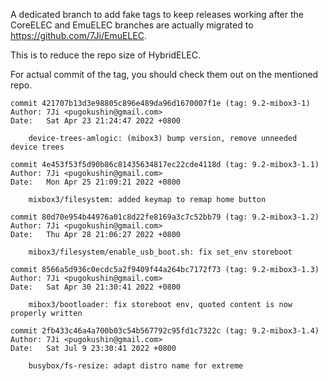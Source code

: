 A dedicated branch to add fake tags to keep releases working after the CoreELEC and EmuELEC branches are actually migrated to https://github.com/7Ji/EmuELEC. 

This is to reduce the repo size of HybridELEC.

For actual commit of the tag, you should check them out on the mentioned repo.

```
commit 421707b13d3e98805c896e489da96d1670007f1e (tag: 9.2-mibox3-1)
Author: 7Ji <pugokushin@gmail.com>
Date:   Sat Apr 23 21:24:47 2022 +0800

    device-trees-amlogic: (mibox3) bump version, remove unneeded device trees
```

```
commit 4e453f53f5d90b86c81435634817ec22cde4118d (tag: 9.2-mibox3-1.1)
Author: 7Ji <pugokushin@gmail.com>
Date:   Mon Apr 25 21:09:21 2022 +0800

    mixbox3/filesystem: added keymap to remap home button
```

```
commit 80d70e954b44976a01c8d22fe8169a3c7c52bb79 (tag: 9.2-mibox3-1.2)
Author: 7Ji <pugokushin@gmail.com>
Date:   Thu Apr 28 21:06:27 2022 +0800

    mibox3/filesystem/enable_usb_boot.sh: fix set_env storeboot
```

```
commit 8566a5d936c0ecdc5a2f9409f44a264bc7172f73 (tag: 9.2-mibox3-1.3)
Author: 7Ji <pugokushin@gmail.com>
Date:   Sat Apr 30 21:30:41 2022 +0800

    mibox3/bootloader: fix storeboot env, quoted content is now properly written
```

```
commit 2fb433c46a4a700b03c54b567792c95fd1c7322c (tag: 9.2-mibox3-1.4)
Author: 7Ji <pugokushin@gmail.com>
Date:   Sat Jul 9 23:30:41 2022 +0800

    busybox/fs-resize: adapt distro name for extreme
```